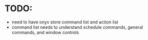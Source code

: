 # TODO:

-   need to have onyx store command list and action list
-   command list needs to understand schedule commands, general commands, and window controls
